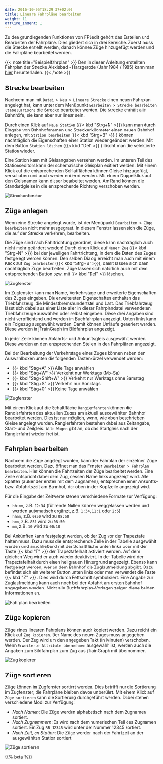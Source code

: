 ```yaml
---
date: 2016-10-05T18:29:37+02:00
title: Lineare Fahrpläne bearbeiten
weight: 11
offline_indent: 1
---
```


Zu den grundlegenden Funktionen von FPLedit gehört das Erstellen und Bearbeiten der Fahrpläne. Dies gliedert sich in drei Bereiche. Zuerst muss die Strecke erstellt werden, danach können Züge hinzugefügt werden und die Fahrpläne bearbeitet werden.

{{< note title="Beispielfahrplan" >}}
Den in dieser Anleitung erstellten Fahrplan der Strecke Alexisbad - Harzgerode (Jahr 1984 / 1985) kann man [hier](/files/selketalbahn_84-85.fpl) herunterladen.
{{< /note >}}

## Strecke bearbeiten

Nachdem man mit `Datei > Neu > Lineare Strecke` einen neuen Fahrplan angelegt hat, kann unter dem Menüpunkt `Bearbeiten > Strecke bearbeiten (tabellarisch)` die Strecke bearbeitet werden. Die Strecke enthält alle Bahnhöfe, sie kann aber nur linear sein.

Durch einen Klick auf `Neue Station` ({{< kbd "Strg+N" >}}) kann man durch Eingabe von Bahnhofsnamen und Streckenkilometer einen neuen Bahnhof anlegen, mit `Station bearbeiten` ({{< kbd "Strg+B" >}} ) können nachträglich die Eigenschaften einer Station wieder geändert werden. Mit dem Button `Station löschen` ({{< kbd "Del" >}} ) löscht man die selektierte Station wieder.

Eine Station kann mit Gleisangaben versehen werden. Im unteren Teil des Stationseditors kann der schematische Gleisplan editiert werden. Mit einem Klick auf die entsprechenden Schlatflächen können Gleise hinzugefügt, verschoben und auch wieder entfernt werden. Mit einem Doppelklick auf den Gleisnamen kann dieser bearbeitet werden. Am Rand können die Standardgleise in die entsprechende Richtung verschoben werden.

![Streckenfenster](lin-streckenfenster.png)

## Züge anlegen

Wenn eine Strecke angelegt wurde, ist der Menüpunkt `Bearbeiten > Züge bearbeiten` nicht mehr ausgegraut. In diesem Fenster lassen sich die Züge, die auf der Strecke verkehren, bearbeiten.

Die Züge sind nach Fahrtrichtung geordnet, diese kann nachträglich auch nicht mehr geändert werden! Durch einen Klick auf `Neuer Zug` ({{< kbd "Strg+N" >}}) bei der jeweiligen Fahrtrichtung, in dem die Daten des Zuges festgelegt werden können. Den selben Dialog erreicht man auch mit einem Klick auf `Zug bearbeiten` ({{< kbd "Strg+B" >}}), damit lassen sich dann nachträglich Züge bearbeiten. Züge lassen sich natürlich auch mit dem entsprechenden Button bzw. mit {{< kbd "Del" >}} löschen.

![Zugfenster](lin-zugfenster.png)

Im Zugfenster kann man Name, Verkehrstage und erweiterte Eigenschaften des Zuges eingeben. Die erweitereten Eigenschaften enthalten das Triebfahrzeug, die Mindestbremshundertstel und Last. Das Triebfahrzeug lässt sich dabei aus einer Liste aller in dieser Fahrplandatei verwendeten Triebfahrzeuge auswählen oder selbst eingeben. Diese drei Angaben sind nicht verpflichtend und werden im Buchfahrplan angzeigt. Unten links kann ein Folgezug ausgewählt werden. Damit können Umläufe generiert werden. Diese werden in jTrainGraph im Bildfahrplan angezeigt.

In jeder Zeile können Abfahrts- und Ankunftsgleis ausgewählt werden. Diese werden an den entsprechenden Stellen in den Fahrplänen angezeigt.

Bei der Bearbeitung der Verkehrstage eines Zuges können neben den Auswahlboxen unten die folgenden Tastenkürzel verwendet werden:

* {{< kbd "Strg+A" >}} Alle Tage anwählen
* {{< kbd "Strg+W" >}} Verkehrt nur Werktags (Mo-Sa)
* {{< kbd "Strg+Shift+W" >}} Verkehrt nur Werktags ohne Samstag
* {{< kbd "Strg+S" >}} Verkehrt nur Sonntags
* {{< kbd "Strg+0" >}} Keine Tage anwählen

![Zugfenster](lin-zugeditor.png)

Mit einem Klick auf die Schaltfläche `Rangierfahrten` können die Rangierfahrten des aktuellen Zuges am aktuell ausgewählten Bahnhof bearbeitet werden. Dies ist nur möglich, wenn, wie oben beschrieben, Gleise angelegt wurden. Rangierfahrten bestehen dabei aus Zeitangabe, Start- und Zeilgleis. `Alle Wagen` gibt an, ob das Startgleis nach der Rangierfahrt wieder frei ist.

## Fahrplan bearbeiten

Nachdem die Züge angelegt wurden, kann der Fahrplan der einzelnen Züge bearbeitet werden. Dazu öffnet man das Fenster `Bearbeiten > Fahrplan bearbeiten`. Hier können die Fahrtzeiten der Züge bearbeitet werden. Eine Zeile entspricht dabei dem Zug, dessen Name links angezeigt wird. Alle Spalten (außer der ersten mit dem Zugnamen), entsprechen einer Ankunfts- bzw. Abfahrtszeit am Bahnhof, der oben in der Kopfzeile angezeigt wird.

Für die Eingabe der Zeitwerte stehen verschiedene Formate zur Verfügung:

* `hh:mm`, z.B. `12:34` (führende Nullen können weggelassen werden und werden automatisch ergänzt, z.B. `1:34`, `11:1` oder `2:5`)
* `hhmm`, z.B. `0850` wird zu `08:50`
* `hmm`, z.B. `850` wird zu `08:50`
* `mm`, z.B. `10` wird zu `00:10`

Bei Ankünften kann festgelegt werden, ob der Zug vor der Trapeztafel halten muss. Dazu muss die entsprechende Zelle in der Tabelle ausgewählt werden und anschließend mit der Schaltfläche unten links oder mit der Taste {{< kbd "T" >}} der Trapeztafelhalt aktiviert werden. Auf dem gleichen Weg wird er auch wieder deaktiviert. In der Tabelle wird der Trapeztafelhalt durch einen hellgrauen Hintergrund angezeigt. Ebenso kann festgelegt werden, wer an dem Bahnhof die Zuglaufmeldung abgibt. Dazu befindet sich ein weiterer Button unten links oder man verwendet die Taste {{< kbd "Z" >}} . Dies wird durch Fettschrift symbolisiert. Eine Angabe zur Zuglaufmeldung kann auch noch bei der Abfahrt am ersten Bahnhof angegeben werden. Nicht alle Buchfahrplan-Vorlagen zeigen diese beiden Informationen an.

![Fahrplan bearbeiten](lin-fahrplanfenster.png)

## Züge kopieren

Züge eines linearen Fahrplans können auch kopiert werden. Dazu reicht ein Klick auf `Zug kopieren`. Der Name des neuen Zuges muss angegeben werden. Der Zug wird um den angegeben Takt (in Minuten) verschoben. Wenn `Erweiterte Attribute übernehmen` ausgewählt ist, werden auch die Angaben zum Bildfahrplan zum Zug aus jTrainGraph mit übernommen.

![Zug kopieren](../kopierfenster.png)

## Züge sortieren

Züge können im Zugfenster sortiert werden. Dies betrifft nur die Sortierung im Zugfenster; die Fahrpläne bleiben davon unberührt. Mit einem Klick auf `Züge sortieren` kann die Sortierung durchgeführt werden. Dabei stehen verschiedene Modi zur Verfügung:

* *Nach Namen*: Die Züge werden alphabetisch nach dem Zugnamen sortiert.
* *Nach Zugnummern*: Es wird nach dem numerischen Teil des Zugnamen sortiert. Ein Zug `RB 12345` wird unter der Nummer 12345 sortiert.
* *Nach Zeit, an Station*: Die Züge werden nach der Fahrtzeit an der ausgewählten Station sortiert.
<!--* *Von oben nach unten*: Die Stationenliste der Fahrtrichtung wird von oben nach unten durchgegangen und an jedem Bahnhof sortiert.-->
<!--* *Von unten nach oben*: Die Stationenliste der Fahrtrichtung wird von unten nach oben durchgegangen und an jedem Bahnhof sortiert.-->

![Züge sortieren](../sortierfenster.png)

{{% beta %}}
